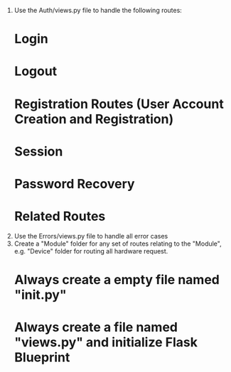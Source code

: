 1. Use the Auth/views.py file to handle the following routes:
    # Login
    # Logout
    # Registration Routes (User Account Creation and Registration)
    # Session
    # Password Recovery
    # Related Routes
2. Use the Errors/views.py file to handle all error cases
3. Create a "Module" folder for any set of routes relating to the "Module", e.g. "Device" folder 
   for routing all hardware request.
    # Always create a empty file named "__init__.py"
    # Always create a file named "views.py" and initialize Flask Blueprint
